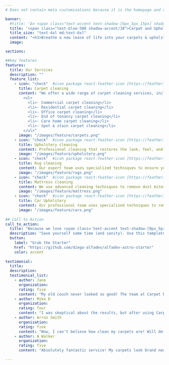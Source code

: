 ```yaml
---
# Does not contain meta customizations because it is the homepage and config is already set in the config file

banner:
  #title: 'An <span class="text-accent text-shadow-[0px_5px_15px] shadow-accent/10">Astro</span> Starter <span class="text-secondary"> batteries-included</span>'
  title: '<span class="text-blue-500 shadow-accent/10">Carpet and Upholstery<br>Cleaning Services</span>'
  title_size: "text-4xl md:text-6xl"
  content: "<h3>Breathe a new lease of life into your carpets & upholstery without breaking the bank. We cover all of the Scottish Borders, Edinburgh, Newcastle, Carlisle & Glasgow.</h3>"
  image:

sections:

##key features
features:
  title: Our Services
  description: ""
  feature_list:
    - icon: "check"  #icon package react-feather-icon [https://feathericons.com/]
      title: Carpet cleaning
      content: "We offer a wide range of carpet cleaning services, including:
        <ul>
          <li>- Commercial carpet cleaning</li>
          <li>- Residential carpet cleaning</li>
          <li>- Office carpet cleaning</li>
          <li>- End of tenancy carpet cleaning</li>
          <li>- Care home carpet cleaning</li>
          <li>- Spot & stain carpet cleaning</li>          
        </ul>"
      image: "/images/feature/carpets.png"
    - icon: "check"  #icon package react-feather-icon [https://feathericons.com/]
      title: Upholstery cleaning
      content: Professional cleaning that restores the look, feel, and freshness of your furniture. Using eco-friendly products and advanced cleaning techniques, we remove dirt, stains, allergens, and odors from sofas, chairs, sectionals, and more
      image: "/images/feature/upholstery.png"
    - icon: "check"  #icon package react-feather-icon [https://feathericons.com/]
      title: Rug cleaning
      content: Our expert team uses specialized techniques to ensure your rugs are cleaned thoroughly and safely, preserving their beauty and longevity.
      image: "/images/feature/rugs.png"
    - icon: "check"  #icon package react-feather-icon [https://feathericons.com/]
      title: Mattress cleaning
      content: We use advanced cleaning techniques to remove dust mites, allergens, and stains from your mattress, ensuring a healthier sleep environment.
      image: "/images/feature/mattress.png"
    - icon: "check"  #icon package react-feather-icon [https://feathericons.com/]
      title: Car Upholstery
      content: Our professional team uses specialized techniques to remove dirt, stains, and odors from your car's upholstery, ensuring a fresh and inviting environment.
      image: "/images/feature/cars.png"
 
## Call to Action
call_to_action:
  title: "Because we love <span class='text-accent text-shadow-[0px_5px_15px]' >Astro</span> and <span class='text-[#38bdf8] text-shadow-[0px_5px_15px]'>Tailwind</span>."
  description: "Save yourself some time (and sanity). Use this template and act like you planned everything from scratch. We won't tell. **Just be sure to leave a star, please.**"
  button: 
    label: "Grab the Starter"
    href: "https://github.com/diego-alfadev/alfadev-astro-starter"
    color: accent
    
testimonial:
  title: 
  description: 
  testimonial_list:
    - author: Jane
      organization: 
      rating: five
      content: "My old couch never looked so good! The team at Carpet Refresh worked wonders, removing stains I thought were permanent. Highly recommend!"
    - author: Mike D
      organization:
      rating: four
      content: "I was skeptical about the results, but after using Carpet Refresh, I can confidently say my carpets look brand new. The service was quick and efficient."
    - author: Arron Smith
      organization:
      rating: five
      content: "Wow, I can't believe how clean my carpets are! Will definitely use them again!"
    - author: A Walker
      organization:
      rating: five
      content: "Absolutely fantastic service! My carpets look brand new and the team was so friendly. Highly recommend!"

---
```

